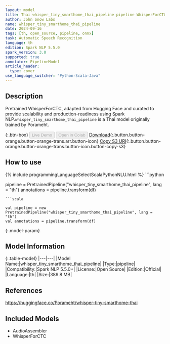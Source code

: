 ```yaml
---
layout: model
title: Thai whisper_tiny_smarthome_thai_pipeline pipeline WhisperForCTC from Porameht
author: John Snow Labs
name: whisper_tiny_smarthome_thai_pipeline
date: 2024-09-16
tags: [th, open_source, pipeline, onnx]
task: Automatic Speech Recognition
language: th
edition: Spark NLP 5.5.0
spark_version: 3.0
supported: true
annotator: PipelineModel
article_header:
  type: cover
use_language_switcher: "Python-Scala-Java"
---
```


## Description

Pretrained WhisperForCTC, adapted from Hugging Face and curated to provide scalability and production-readiness using Spark NLP.`whisper_tiny_smarthome_thai_pipeline` is a Thai model originally trained by Porameht.

{:.btn-box}
<button class="button button-orange" disabled>Live Demo</button>
<button class="button button-orange" disabled>Open in Colab</button>
[Download](https://s3.amazonaws.com/auxdata.johnsnowlabs.com/public/models/whisper_tiny_smarthome_thai_pipeline_th_5.5.0_3.0_1726480512876.zip){:.button.button-orange.button-orange-trans.arr.button-icon}
[Copy S3 URI](s3://auxdata.johnsnowlabs.com/public/models/whisper_tiny_smarthome_thai_pipeline_th_5.5.0_3.0_1726480512876.zip){:.button.button-orange.button-orange-trans.button-icon.button-copy-s3}

## How to use



<div class="tabs-box" markdown="1">
{% include programmingLanguageSelectScalaPythonNLU.html %}
```python

pipeline = PretrainedPipeline("whisper_tiny_smarthome_thai_pipeline", lang = "th")
annotations =  pipeline.transform(df)   

```
```scala

val pipeline = new PretrainedPipeline("whisper_tiny_smarthome_thai_pipeline", lang = "th")
val annotations = pipeline.transform(df)

```
</div>

{:.model-param}
## Model Information

{:.table-model}
|---|---|
|Model Name:|whisper_tiny_smarthome_thai_pipeline|
|Type:|pipeline|
|Compatibility:|Spark NLP 5.5.0+|
|License:|Open Source|
|Edition:|Official|
|Language:|th|
|Size:|389.8 MB|

## References

https://huggingface.co/Porameht/whisper-tiny-smarthome-thai

## Included Models

- AudioAssembler
- WhisperForCTC